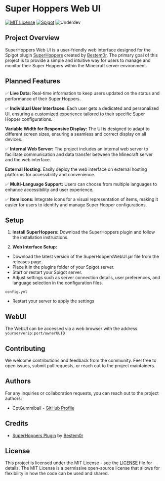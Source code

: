 
# Super Hoppers Web UI

[![MIT License](https://img.shields.io/badge/License-MIT-green.svg)](LICENSE) [![Spigot](https://img.shields.io/badge/Spigot-orange.svg)](https://www.spigotmc.org) ![Underdev](https://img.shields.io/badge/in%20development-red.svg)

## Project Overview
SuperHoppers Web UI is a user-friendly web interface designed for the Spigot plugin [SuperHoppers](https://www.spigotmc.org/resources/superhoppers.97483/) created by [Bestem0r](https://github.com/Bestem0r). The primary goal of this project is to provide a simple and intuitive way for users to manage and monitor their Super Hoppers within the Minecraft server environment.
## Planned Features

✅ **Live Data:** Real-time information to keep users updated on the status and performance of their Super Hoppers.

✅ **Individual User Interfaces:** Each user gets a dedicated and personalized UI, ensuring a customized experience tailored to their specific Super Hopper configurations.

**Variable Width for Responsive Display:** The UI is designed to adapt to different screen sizes, ensuring a seamless and correct display on all devices.

✅ **Internal Web Server:** The project includes an internal web server to facilitate communication and data transfer between the Minecraft server and the web interface.

**External Hosting:** Easily deploy the web interface on external hosting platforms for accessibility and convenience.

✅ **Multi-Language Support:** Users can choose from multiple languages to enhance accessibility and user experience.

✅ **Item Icons:** Integrate icons for a visual representation of items, making it easier for users to identify and manage Super Hopper configurations.
## Setup

1. **Install SuperHoppers:**
Download the SuperHoppers plugin and follow the installation instructions.

2. **Web Interface Setup:**

- Download the latest version of the SuperHoppersWebUI.jar file from the releases page.
- Place it in the plugins folder of your Spigot server.
- Start or restart your Spigot server.
- Adjust settings such as server connection details, user preferences, and language selection in the configuration files.

````
config.yml
````
- Restart your server to apply the settings

## WebUI
The WebUI can be accessed via a web browser with the address `yourserverip:port/ownerUUID`

## Contributing

We welcome contributions and feedback from the community. Feel free to open issues, submit pull requests, or reach out to the project maintainers.




## Authors

For any inquiries or collaboration requests, you can reach out to the project authors:
- CptGummiball - [GitHub Profile](https://github.com/CptGummiball)


## Credits

- [SuperHoppers Plugin](https://www.spigotmc.org/resources/superhoppers.97483/) by [Bestem0r](https://github.com/Bestem0r)
## License

This project is licensed under the MIT License - see the [LICENSE](LICENSE) file for details. The MIT License is a permissive open-source license that allows for flexibility in how the code can be used and shared.



